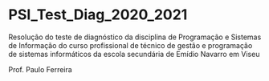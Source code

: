 # PSI_Test_Diag_2020_2021
Resolução do teste de diagnóstico da disciplina de Programação e Sistemas de Informação 
do curso profissional de técnico de gestão e programação de sistemas informáticos 
da escola secundária de Emídio Navarro em Viseu

Prof. Paulo Ferreira
